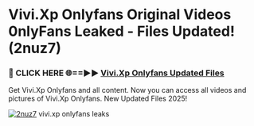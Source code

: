 # Vivi.Xp Onlyfans Original Videos 0nlyFans Leaked - Files Updated! (2nuz7)

<h3>🔴 CLICK HERE 🌐==►► <a href="https://tinyurl.com/2jnfzry5" rel="nofollow">Vivi.Xp Onlyfans Updated Files</a></h3>

Get Vivi.Xp Onlyfans and all content. Now you can access all videos and pictures of Vivi.Xp Onlyfans. New Updated Files 2025!

[![2nuz7](https://i.imgur.com/GyGTBgg.gif)](https://tinyurl.com/2jnfzry5)
vivi.xp onlyfans leaks